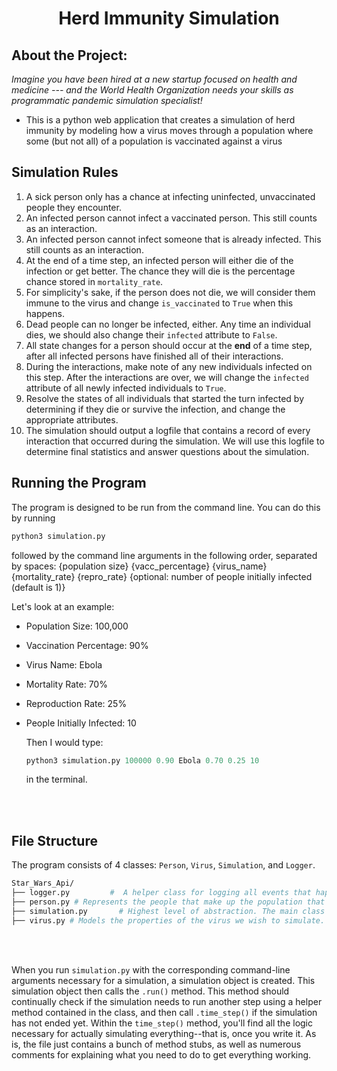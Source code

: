 <div align="center">

# Herd Immunity Simulation

</div>

## About the Project:

_Imagine you have been hired at a new startup focused on health and medicine --- and the World Health Organization needs your skills as programmatic pandemic simulation specialist!_

- This is a python web application that creates a simulation of herd immunity by modeling how a virus moves through a population where some (but not all) of a population is vaccinated against a virus




## Simulation Rules

1. A sick person only has a chance at infecting uninfected, unvaccinated people they encounter.
2. An infected person cannot infect a vaccinated person. This still counts as an interaction.
3. An infected person cannot infect someone that is already infected. This still counts as an interaction.
4. At the end of a time step, an infected person will either die of the infection or get better. The chance they will die is the percentage chance stored in `mortality_rate`.
5. For simplicity's sake, if the person does not die, we will consider them immune to the virus and change `is_vaccinated` to `True` when this happens.
6. Dead people can no longer be infected, either. Any time an individual dies, we should also change their `infected` attribute to `False`.
7. All state changes for a person should occur at the **end** of a time step, after all infected persons have finished all of their interactions.
8. During the interactions, make note of any new individuals infected on this step. After the interactions are over, we will change the `infected` attribute of all newly infected individuals to `True`.
9. Resolve the states of all individuals that started the turn infected by determining if they die or survive the infection, and change the appropriate attributes.
10. The simulation should output a logfile that contains a record of every interaction that occurred during the simulation. We will use this logfile to determine final statistics and answer questions about the simulation.


## Running the Program

The program is designed to be run from the command line. You can do this by running

```python
python3 simulation.py
```

followed by the command line arguments in the following order, separated by spaces: {population size} {vacc_percentage} {virus_name} {mortality_rate} {repro_rate} {optional: number of people initially infected (default is 1)}

Let's look at an example:

- Population Size: 100,000
- Vaccination Percentage: 90%
- Virus Name: Ebola
- Mortality Rate: 70%
- Reproduction Rate: 25%
- People Initially Infected: 10

  Then I would type:

  ```python
  python3 simulation.py 100000 0.90 Ebola 0.70 0.25 10
  ```

  in the terminal.

<br>
<br>

## File Structure
The program consists of 4 classes: `Person`, `Virus`, `Simulation`, and `Logger`.

```sh
Star_Wars_Api/
├── logger.py         #  A helper class for logging all events that happen in the simulation.
├── person.py # Represents the people that make up the population that the virus is spreading through.
├── simulation.py       # Highest level of abstraction. The main class that runs the entire simulation.
├── virus.py # Models the properties of the virus we wish to simulate.
```
<br>
<br>



When you run `simulation.py` with the corresponding command-line arguments necessary for a simulation, a simulation object is created. This simulation object then calls the `.run()` method. This method should continually check if the simulation needs to run another step using a helper method contained in the class, and then call `.time_step()` if the simulation has not ended yet. Within the `time_step()` method, you'll find all the logic necessary for actually simulating everything--that is, once you write it. As is, the file just contains a bunch of method stubs, as well as numerous comments for explaining what you need to do to get everything working.



